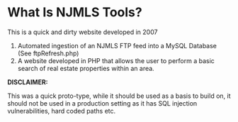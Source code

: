 # What Is NJMLS Tools?

This is a quick and dirty website developed in 2007

1) Automated ingestion of an NJMLS FTP feed into a MySQL Database (See ftpRefresh.php)
2) A website developed in PHP that allows the user to perform a basic search of real estate properties within an area. 

**DISCLAIMER:** 

This was a quick proto-type, while it should be used as a basis to build on, it should not be used in a production setting as it has SQL injection vulnerabilities, hard coded paths etc. 
